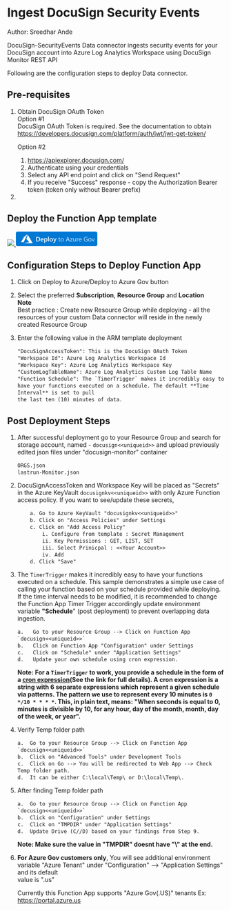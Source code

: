 # Ingest DocuSign Security Events
Author: Sreedhar Ande

DocuSign-SecurityEvents Data connector ingests security events for your DocuSign account into Azure Log Analytics Workspace using DocuSign Monitor REST API

Following are the configuration steps to deploy Data connector.

## **Pre-requisites**
1. Obtain DocuSign OAuth Token  
   Option #1  
   DocuSign OAuth Token is required. See the documentation to obtain https://developers.docusign.com/platform/auth/jwt/jwt-get-token/
 

   Option #2
   1. https://apiexplorer.docusign.com/
   2. Authenticate using your credentials
   3. Select any API end point and click on "Send Request" 
   4. If you receive "Success" response - copy the Authorization Bearer token (token only without Bearer prefix)  

2.

## Deploy the Function App template
<a href="https://portal.azure.com/#create/Microsoft.Template/uri/https%3A%2F%2Fraw.githubusercontent.com%2Fandedevsecops%2FDocuSign-SecurityEvents%2Fmain%2Fazuredeploy_dotcomtenants.json" target="_blank">
    <img src="https://aka.ms/deploytoazurebutton"/>
</a>
<a href="https://portal.azure.us/#create/Microsoft.Template/uri/https%3A%2F%2Fraw.githubusercontent.com%2Fandedevsecops%2FDocuSign-SecurityEvents%2Fmain%2Fazuredeploy_dotgovtenants.json" target="_blank">
<img src="https://raw.githubusercontent.com/Azure/azure-quickstart-templates/master/1-CONTRIBUTION-GUIDE/images/deploytoazuregov.png"/>
</a>

## Configuration Steps to Deploy Function App
1. Click on Deploy to Azure/Deploy to Azure Gov button

2. Select the preferred **Subscription**, **Resource Group** and **Location**  
   **Note**  
   Best practice : Create new Resource Group while deploying - all the resources of your custom Data connector will reside in the newly created Resource 
   Group
3. Enter the following value in the ARM template deployment
	```
	"DocuSignAccessToken": This is the DocuSign OAuth Token
	"Workspace Id": Azure Log Analytics Workspace Id​
	"Workspace Key": Azure Log Analytics Workspace Key
	"CustomLogTableName": Azure Log Analytics Custom Log Table Name
	"Function Schedule": The `TimerTrigger` makes it incredibly easy to have your functions executed on a schedule. The default **Time Interval** is set to pull
	the last ten (10) minutes of data.
	```
	
## Post Deployment Steps
1. After successful deployment go to your Resource Group and search for storage account, named - `docusign<<uniqueid>>` and upload previously edited json files under "docusign-monitor" container 
	```
	ORGS.json
	lastrun-Monitor.json
	```

2. DocuSignAccessToken and Workspace Key will be placed as "Secrets" in the Azure KeyVault `docusignkv<<uniqueid>>` with only Azure Function access policy. If you want to see/update these secrets,

	```
		a. Go to Azure KeyVault "docusignkv<<uniqueid>>"
		b. Click on "Access Policies" under Settings
		c. Click on "Add Access Policy"
			i. Configure from template : Secret Management
			ii. Key Permissions : GET, LIST, SET
			iii. Select Prinicpal : <<Your Account>>
			iv. Add
		d. Click "Save"

	```

3. The `TimerTrigger` makes it incredibly easy to have your functions executed on a schedule. This sample demonstrates a simple use case of calling your function based on your schedule provided while deploying. If the time interval needs to be modified, it is recommended to change the Function App Timer Trigger accordingly update environment variable **"Schedule**" (post deployment) to prevent overlapping data ingestion.
   ```
   a.	Go to your Resource Group --> Click on Function App `docusign<<uniqueid>>`
   b.	Click on Function App "Configuration" under Settings 
   c.	Click on "Schedule" under "Application Settings"
   d.	Update your own schedule using cron expression.
   ```
   **Note: For a `TimerTrigger` to work, you provide a schedule in the form of a [cron expression](https://en.wikipedia.org/wiki/Cron#CRON_expression)(See the link for full details). A cron expression is a string with 6 separate expressions which represent a given schedule via patterns. The pattern we use to represent every 10 minutes is `0 */10 * * * *`. This, in plain text, means: "When seconds is equal to 0, minutes is divisible by 10, for any hour, day of the month, month, day of the week, or year".**

4. Verify Temp folder path
	 ```
	a.	Go to your Resource Group --> Click on Function App `docusign<<uniqueid>>`
	b.	Click on "Advanced Tools" under Development Tools 
	c.	Click on Go --> You will be redirected to Web App --> Check Temp folder path. 
	d.	It can be either C:\local\Temp\ or D:\local\Temp\.
	 ```
5. After finding Temp folder path
	```
	a.	Go to your Resource Group --> Click on Function App `docusign<<uniqueid>>`
	b.	Click on "Configuration" under Settings
	c.	Click on "TMPDIR" under "Application Settings"
	d.	Update Drive (C//D) based on your findings from Step 9.
	```
	**Note: Make sure the value in "TMPDIR" doesnt have "\\" at the end.**

6. **For Azure Gov customers only**, You will see additional environment variable "Azure Tenant" under "Configuration" --> "Application Settings" and its default    
   value is ".us"
   
   Currently this Function App supports "Azure Gov(.US)" tenants
   Ex: https://portal.azure.us
